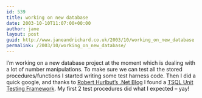```yaml
---
id: 539
title: working on new database
date: 2003-10-10T11:07:00+00:00
author: jane
layout: post
guid: http://www.janeandrichard.co.uk/2003/10/working_on_new_database
permalink: /2003/10/working_on_new_database/
---
```

I&#8217;m working on a new database project at the moment which is dealing with a lot of number manipulations. To make sure we can test all the stored procedures/functions I started writing some test harness code. Then I did a quick google, and thanks to [Robert Hurlbut&#8217;s .Net Blog](http://weblogs.asp.net/rhurlbut/posts/22537.aspx#30969) I found a [TSQL Unit Testing Framework](http://tsqlunit.sourceforge.net/index.html). My first 2 test procedures did what I expected &#8211; yay!